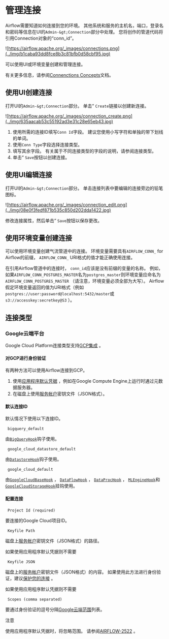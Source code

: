 # 管理连接

Airflow需要知道如何连接到您的环境。 其他系统和服务的主机名，端口，登录名和密码等信息在UI的`Admin-&gt;Connection`部分中处理。 您将创作的管道代码将引用Connection对象的“conn_id”。

![https://airflow.apache.org/_images/connections.png](../img/b1caba93dd8fce8b3c81bfb0d58cbf95.jpg)

可以使用UI或环境变量创建和管理连接。

有关更多信息，请参阅[Connenctions Concepts](https://apachecn.github.io/airflow-doc-zh/concepts.html)文档。

## 使用UI创建连接

打开UI的`Admin-&gt;Connection`部分。 单击“ `Create`链接以创建新连接。

![https://airflow.apache.org/_images/connection_create.png](../img/635aacab53c55192ad3e31c28e65eb43.jpg)

1.  使用所需的连接ID填写`Conn Id`字段。 建议您使用小写字符和单独的带下划线的单词。
2.  使用`Conn Type`字段选择连接类型。
3.  填写其余字段。 有关属于不同连接类型的字段的说明，请参阅连接类型。
4.  单击“ `Save`按钮以创建连接。

## 使用UI编辑连接

打开UI的`Admin-&gt;Connection`部分。 单击连接列表中要编辑的连接旁边的铅笔图标。

![https://airflow.apache.org/_images/connection_edit.png](../img/08e0f3fedf871b535c850d202dda1422.jpg)

修改连接属性，然后单击“ `Save`按钮以保存更改。

## 使用环境变量创建连接

可以使用环境变量创建气流管道中的连接。 环境变量需要具有`AIRFLOW_CONN_` for Airflow的前缀， `AIRFLOW_CONN_` URI格式的值才能正确使用连接。

在引用Airflow管道中的连接时， `conn_id`应该是没有前缀的变量的名称。 例如，如果`AIRFLOW_CONN_POSTGRES_MASTER`名为`postgres_master`则环境变量应命名为`AIRFLOW_CONN_POSTGRES_MASTER` （请注意，环境变量必须全部为大写）。 Airflow假定环境变量返回的值为URI格式（例如`postgres://user:password@localhost:5432/master`或`s3://accesskey:secretkey@S3` ）。

## 连接类型

### Google云端平台

Google Cloud Platform连接类型支持[GCP集成](https://apachecn.github.io/airflow-doc-zh/integration.html) 。

#### 对GCP进行身份验证

有两种方法可以使用Airflow连接到GCP。

1.  使用[应用程序默认凭据](https://google-auth.readthedocs.io/en/latest/reference/google.auth.html) ，例如在Google Compute Engine上运行时通过元数据服务器。
2.  在磁盘上使用[服务帐户](https://cloud.google.com/docs/authentication/)密钥文件（JSON格式）。

#### 默认连接ID

默认情况下使用以下连接ID。

```
 bigquery_default 
```

由[`BigQueryHook`](https://apachecn.github.io/airflow-doc-zh/integration.html "airflow.contrib.hooks.bigquery_hook.BigQueryHook")钩子使用。

```
 google_cloud_datastore_default 
```

由[`DatastoreHook`](https://apachecn.github.io/airflow-doc-zh/integration.html "airflow.contrib.hooks.datastore_hook.DatastoreHook")钩子使用。

```
 google_cloud_default 
```

由[`GoogleCloudBaseHook`](https://apachecn.github.io/airflow-doc-zh/code.html "airflow.contrib.hooks.gcp_api_base_hook.GoogleCloudBaseHook") ， [`DataFlowHook`](https://apachecn.github.io/airflow-doc-zh/integration.html "airflow.contrib.hooks.gcp_dataflow_hook.DataFlowHook") ， [`DataProcHook`](https://apachecn.github.io/airflow-doc-zh/code.html "airflow.contrib.hooks.gcp_dataproc_hook.DataProcHook") ， [`MLEngineHook`](https://apachecn.github.io/airflow-doc-zh/integration.html "airflow.contrib.hooks.gcp_mlengine_hook.MLEngineHook")和[`GoogleCloudStorageHook`](https://apachecn.github.io/airflow-doc-zh/integration.html "airflow.contrib.hooks.gcs_hook.GoogleCloudStorageHook")挂钩使用。

#### 配置连接

```
 Project Id (required) 
```

要连接的Google Cloud项目ID。

```
 Keyfile Path 
```

磁盘上[服务帐户](https://cloud.google.com/docs/authentication/)密钥文件（JSON格式）的路径。

如果使用应用程序默认凭据则不需要

```
 Keyfile JSON 
```

磁盘上的[服务帐户](https://cloud.google.com/docs/authentication/)密钥文件（JSON格式）的内容。 如果使用此方法进行身份验证，建议[保护您的连接](secure-connections.html) 。

如果使用应用程序默认凭据则不需要

```
 Scopes (comma separated) 
```

要通过身份验证的逗号分隔[Google云端范围](https://developers.google.com/identity/protocols/googlescopes)列表。

注意

使用应用程序默认凭据时，将忽略范围。 请参阅[AIRFLOW-2522](https://issues.apache.org/jira/browse/AIRFLOW-2522) 。